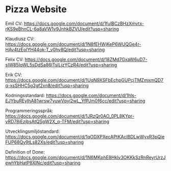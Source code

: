 # Pizza Website

Emil CV: https://docs.google.com/document/d/1fulBCzBHzXmvtx-rKS9eBhnCL-6a8aVW1v9JnhkBZVU/edit?usp=sharing

Klaudiusz CV: https://docs.google.com/document/d/1N8fEHWjKeP6WUQGe4r-HAv4tzEoIYH44ok-T_v0hv8Q/edit?usp=sharing

Felix CV: https://docs.google.com/document/d/18ZMd7GxaW6uD7-sIW85IqWL5sDdSa86lTsILjzYCzR4/edit?usp=sharing

Erik CV: https://docs.google.com/document/d/1UqN9XSFbEchpGUPcjTMZmxmQD7q-xsSHHC5g2gf2xn8/edit?usp=sharing



Kodningsstandard: https://docs.google.com/document/d/1hls-EJYbuREyIhA81wrsw7yuwVpyi2wL_YfPJm0f6cc/edit?usp=sharing

Programmeringsspråk: https://docs.google.com/document/d/1JRzQr0AO_0PL8KYpr-vRD78iEzjbsAtQSgW2X_q-TFM/edit?usp=sharing

Utvecklingsmiljöstandard: https://docs.google.com/document/d/1qODXPXecAPtKAclBDLwWyxR3pQieFUP68Qy9tLs82Xs/edit?usp=sharing

Definition of Done: https://docs.google.com/document/d/1N6MKphE8Hklv3OKKkSzRnReyrUrzJewhYbHatP8XlNc/edit?usp=sharing
